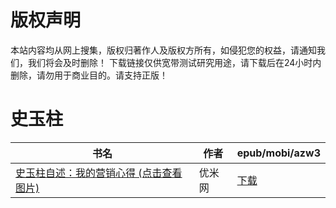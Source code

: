 # 版权声明

本站内容均从网上搜集，版权归著作人及版权方所有，如侵犯您的权益，请通知我们，我们将会及时删除！ 下载链接仅供宽带测试研究用途，请下载后在24小时内删除，请勿用于商业目的。请支持正版！

# 史玉柱

| 书名 | 作者 | epub/mobi/azw3 |
| --- | --- | --- |
| [史玉柱自述：我的营销心得 (点击查看图片)](https://www.dushupai.com/attachment/2024/06/01/f6f04c9f0d68f0e6.jpg) | 优米网 | [下载](https://url89.ctfile.com/f/31084289-1357005712-e83c11?p=8866) |
